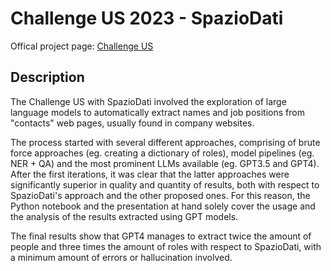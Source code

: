 # Challenge US 2023 - SpazioDati
Offical project page: [Challenge US](http://www.sobigdata.eu/challenge-us-2023)

## Description
The Challenge US with SpazioDati involved the exploration of large language models to automatically extract names and job positions from "contacts" web pages, usually found in company websites. 

The process started with several different approaches, comprising of brute force approaches (eg. creating a dictionary of roles), model pipelines (eg. NER + QA) and the most prominent LLMs available (eg. GPT3.5 and GPT4).
After the first iterations, it was clear that the latter approaches were significantly superior in quality and quantity of results, both with respect to SpazioDati's approach and the other proposed ones. 
For this reason, the Python notebook and the presentation at hand solely cover the usage and the analysis of the results extracted using GPT models.

The final results show that GPT4 manages to extract twice the amount of people and three times the amount of roles with respect to SpazioDati, with a minimum amount of errors or hallucination involved.